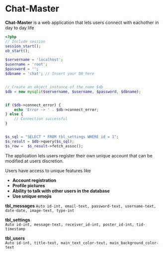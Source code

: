 # Chat-Master

**Chat-Master** is a web application that lets users connect with eachother in day to day life

```php
<?php
// Include session 
session_start();
ob_start();

$servername = 'localhost';
$username = 'root';
$password = '';
$dbname = 'chat'; // Insert your DB here


// Create an object instance of the name $db
$db = new mysqli($servername, $username, $password, $dbname);


if ($db->connect_error) {
    echo 'Error -> ' . $db->connect_error;
} else {
    // Connection successful
}


$s_sql = "SELECT * FROM tbl_settings WHERE id = 1";
$s_result = $db->query($s_sql);
$s_row =  $s_result->fetch_assoc();
```

The application lets users register their own unique account that can be modified at users discretion. 

Users have access to unique features like 


- **Account registration**
- **Profile pictures**
- **Ability to talk with other users in the database**
- **Use unique emojis** 

**tbl_messages**
`Auto
id-int,
email-text,
password-text,
username-text,
date-date,
image-text,
type-int`


	
**tbl_settings**					
`Auto
id-int,
message-text,
receiver_id-int,
poster_id-int,
tid-timestamp`



**tbl_users**					
`Auto
id-int,
title-text,
main_text_color-text,
main_background_color-text`


